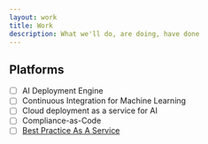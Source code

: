 ```yaml
---
layout: work
title: Work
description: What we'll do, are doing, have done
---
```


## Platforms
* [ ] AI Deployment Engine
* [ ] Continuous Integration for Machine Learning
* [ ] Cloud deployment as a service for AI
* [ ] Compliance-as-Code
* [ ] [Best Practice As A Service](https://marcus-baw.medium.com/royal-colleges-3-0-best-practice-as-code-7065bce821a7)
